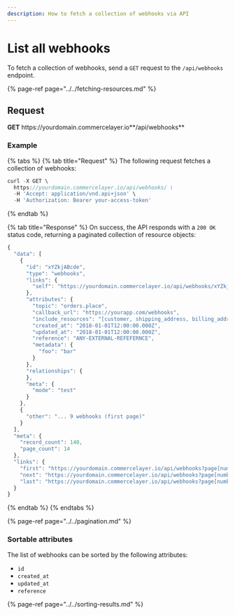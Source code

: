 ```yaml
---
description: How to fetch a collection of webhooks via API
---
```


# List all webhooks

To fetch a collection of webhooks, send a `GET` request to the `/api/webhooks` endpoint.

{% page-ref page="../../fetching-resources.md" %}

## Request

**GET** https://<i></i>yourdomain.commercelayer.io**/api/webhooks**

### **Example**

{% tabs %}
{% tab title="Request" %}
The following request fetches a collection of webhooks:

```javascript
curl -X GET \
  https://yourdomain.commercelayer.io/api/webhooks/ \
  -H 'Accept: application/vnd.api+json' \
  -H 'Authorization: Bearer your-access-token'
```
{% endtab %}

{% tab title="Response" %}
On success, the API responds with a `200 OK` status code, returning a paginated collection of resource objects:

```javascript
{
  "data": [
    {
      "id": "xYZkjABcde",
      "type": "webhooks",
      "links": {
        "self": "https://yourdomain.commercelayer.io/api/webhooks/xYZkjABcde"
      },
      "attributes": {
        "topic": "orders.place",
        "callback_url": "https://yourapp.com/webhooks",
        "include_resources": "[customer, shipping_address, billing_address]",
        "created_at": "2018-01-01T12:00:00.000Z",
        "updated_at": "2018-01-01T12:00:00.000Z",
        "reference": "ANY-EXTERNAL-REFEFERNCE",
        "metadata": {
          "foo": "bar"
        }
      },
      "relationships": {
      },
      "meta": {
        "mode": "test"
      }
    },
    {
      "other": "... 9 webhooks (first page)"
    }
  ],
  "meta": {
    "record_count": 140,
    "page_count": 14
  },
  "links": {
    "first": "https://yourdomain.commercelayer.io/api/webhooks?page[number]=1&page[size]=10",
    "next": "https://yourdomain.commercelayer.io/api/webhooks?page[number]=2&page[size]=10",
    "last": "https://yourdomain.commercelayer.io/api/webhooks?page[number]=14&page[size]=10"
  }
}
```
{% endtab %}
{% endtabs %}

{% page-ref page="../../pagination.md" %}

### Sortable attributes

The list of webhooks can be sorted by the following attributes:

* `id`
* `created_at`
* `updated_at`
* `reference`

{% page-ref page="../../sorting-results.md" %}
